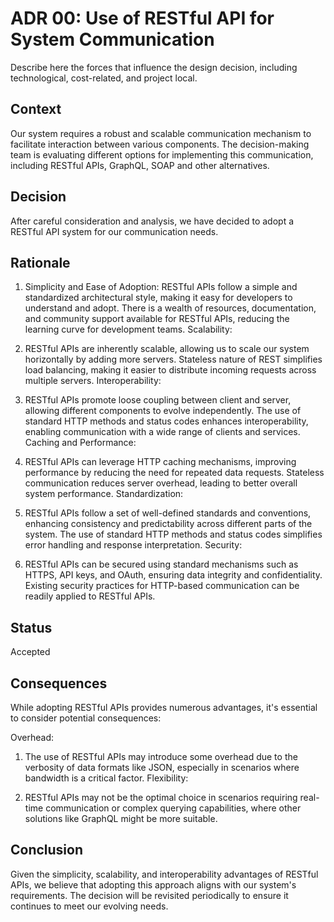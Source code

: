 # ADR 00: Use of RESTful API for System Communication
Describe here the forces that influence the design decision, including technological, cost-related, and project local. 

## Context
Our system requires a robust and scalable communication mechanism to facilitate interaction between various components. The decision-making team is evaluating different options for implementing this communication, including RESTful APIs, GraphQL, SOAP and other alternatives.

## Decision 
After careful consideration and analysis, we have decided to adopt a RESTful API system for our communication needs.

## Rationale 
1) Simplicity and Ease of Adoption:
RESTful APIs follow a simple and standardized architectural style, making it easy for developers to understand and adopt.
There is a wealth of resources, documentation, and community support available for RESTful APIs, reducing the learning curve for development teams.
Scalability:

2) RESTful APIs are inherently scalable, allowing us to scale our system horizontally by adding more servers.
Stateless nature of REST simplifies load balancing, making it easier to distribute incoming requests across multiple servers.
Interoperability:

3) RESTful APIs promote loose coupling between client and server, allowing different components to evolve independently.
The use of standard HTTP methods and status codes enhances interoperability, enabling communication with a wide range of clients and services.
Caching and Performance:

4) RESTful APIs can leverage HTTP caching mechanisms, improving performance by reducing the need for repeated data requests.
Stateless communication reduces server overhead, leading to better overall system performance.
Standardization:

5) RESTful APIs follow a set of well-defined standards and conventions, enhancing consistency and predictability across different parts of the system.
The use of standard HTTP methods and status codes simplifies error handling and response interpretation.
Security:

6) RESTful APIs can be secured using standard mechanisms such as HTTPS, API keys, and OAuth, ensuring data integrity and confidentiality.
Existing security practices for HTTP-based communication can be readily applied to RESTful APIs.

## Status
Accepted

## Consequences
While adopting RESTful APIs provides numerous advantages, it's essential to consider potential consequences:

Overhead:

1) The use of RESTful APIs may introduce some overhead due to the verbosity of data formats like JSON, especially in scenarios where bandwidth is a critical factor.
Flexibility:

2) RESTful APIs may not be the optimal choice in scenarios requiring real-time communication or complex querying capabilities, where other solutions like GraphQL might be more suitable.

## Conclusion
Given the simplicity, scalability, and interoperability advantages of RESTful APIs, we believe that adopting this approach aligns with our system's requirements. The decision will be revisited periodically to ensure it continues to meet our evolving needs.
